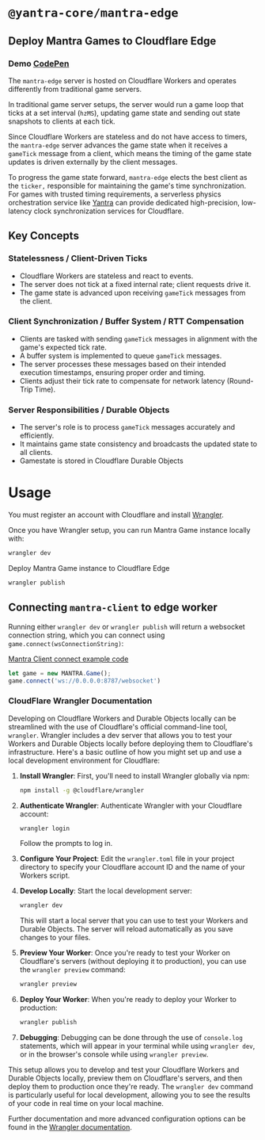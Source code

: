 # `@yantra-core/mantra-edge`

## Deploy Mantra Games to Cloudflare Edge

### Demo [CodePen](https://codepen.io/Marak-Squires/pen/mdvmEMg)

The `mantra-edge` server is hosted on Cloudflare Workers and operates differently from traditional game servers.

In traditional game server setups, the server would run a game loop that ticks at a set interval (`hzMS`), updating game state and sending out state snapshots to clients at each tick. 

Since Cloudflare Workers are stateless and do not have access to timers, the `mantra-edge` server advances the game state when it receives a `gameTick` message from a client, which means the timing of the game state updates is driven externally by the client messages.

To progress the game state forward, `mantra-edge` elects the best client as the `ticker,` responsible for maintaining the game's time synchronization. For games with trusted timing requirements, a serverless physics orchestration service like [Yantra](https://yantra.gg) can provide dedicated high-precision, low-latency clock synchronization services for Cloudflare.


## Key Concepts

### Statelessness / Client-Driven Ticks

- Cloudflare Workers are stateless and react to events.
- The server does not tick at a fixed internal rate; client requests drive it.
- The game state is advanced upon receiving `gameTick` messages from the client.

### Client Synchronization / Buffer System / RTT Compensation

- Clients are tasked with sending `gameTick` messages in alignment with the game's expected tick rate.
- A buffer system is implemented to queue `gameTick` messages.
- The server processes these messages based on their intended execution timestamps, ensuring proper order and timing.
- Clients adjust their tick rate to compensate for network latency (Round-Trip Time).

### Server Responsibilities / Durable Objects

- The server's role is to process `gameTick` messages accurately and efficiently.
- It maintains game state consistency and broadcasts the updated state to all clients.
- Gamestate is stored in Cloudflare Durable Objects

# Usage

You must register an account with Cloudflare and install [Wrangler](https://developers.cloudflare.com/workers/wrangler/install-and-update/).

Once you have Wrangler setup, you can run Mantra Game instance locally with:

```bash
wrangler dev
```

Deploy Mantra Game instance to Cloudflare Edge
```bash
wrangler publish
```

## Connecting `mantra-client` to edge worker

Running either `wrangler dev` or `wrangler publish` will return a websocket connection string, which you can connect using `game.connect(wsConnectionString)`:

[Mantra Client connect example code](https://codepen.io/Marak-Squires/pen/mdvmEMg)

```js
let game = new MANTRA.Game();
game.connect('ws://0.0.0.0:8787/websocket')
```

### CloudFlare Wrangler Documentation

Developing on Cloudflare Workers and Durable Objects locally can be streamlined with the use of Cloudflare's official command-line tool, `wrangler`. Wrangler includes a dev server that allows you to test your Workers and Durable Objects locally before deploying them to Cloudflare's infrastructure. Here's a basic outline of how you might set up and use a local development environment for Cloudflare:

1. **Install Wrangler**:
   First, you'll need to install Wrangler globally via npm:
   ```bash
   npm install -g @cloudflare/wrangler
   ```

2. **Authenticate Wrangler**:
   Authenticate Wrangler with your Cloudflare account:
   ```bash
   wrangler login
   ```
   Follow the prompts to log in.

3. **Configure Your Project**:
   Edit the `wrangler.toml` file in your project directory to specify your Cloudflare account ID and the name of your Workers script.

4. **Develop Locally**:
   Start the local development server:
   ```bash
   wrangler dev
   ```
   This will start a local server that you can use to test your Workers and Durable Objects. The server will reload automatically as you save changes to your files.

5. **Preview Your Worker**:
   Once you're ready to test your Worker on Cloudflare's servers (without deploying it to production), you can use the `wrangler preview` command:
   ```bash
   wrangler preview
   ```

6. **Deploy Your Worker**:
   When you're ready to deploy your Worker to production:
   ```bash
   wrangler publish
   ```

7. **Debugging**:
   Debugging can be done through the use of `console.log` statements, which will appear in your terminal while using `wrangler dev`, or in the browser's console while using `wrangler preview`.

This setup allows you to develop and test your Cloudflare Workers and Durable Objects locally, preview them on Cloudflare's servers, and then deploy them to production once they're ready. The `wrangler dev` command is particularly useful for local development, allowing you to see the results of your code in real time on your local machine.

Further documentation and more advanced configuration options can be found in the [Wrangler documentation](https://developers.cloudflare.com/workers/cli-wrangler/commands#dev).